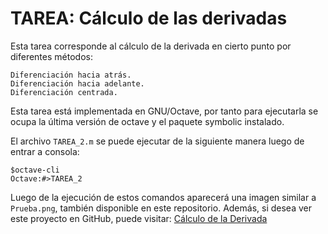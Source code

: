 # TAREA: Cálculo de las derivadas 
Esta tarea corresponde al cálculo de la derivada en cierto punto por diferentes métodos:
```
Diferenciación hacia atrás.
Diferenciación hacia adelante.
Diferenciación centrada.
```

Esta tarea está implementada en GNU/Octave, por tanto para ejecutarla se ocupa la última versión de octave y el paquete symbolic instalado.

El archivo `TAREA_2.m` se puede ejecutar de la siguiente manera luego de entrar a consola:
```
$octave-cli
Octave:#>TAREA_2
```
Luego de la ejecución de estos comandos aparecerá una imagen similar a `Prueba.png`, también disponible en este repositorio.
Además, si desea ver este proyecto en GitHub, puede visitar: [Cálculo de la Derivada](https://github.com/IsaacNez/TAREA_CALCULO_DERIVADA)
